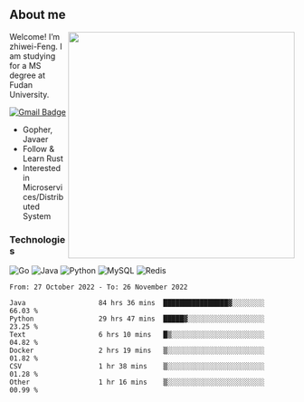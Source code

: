 ## About me

<img align="right" src="https://github-readme-stats-zhiwei-feng.vercel.app/api?username=zhiwei-Feng&show_icons=true" width="400" />

Welcome! I’m zhiwei-Feng. I am studying for a MS degree at Fudan University.  

[![Gmail Badge](https://img.shields.io/badge/-zhiwei.feng1995@gmail.com-c14438?style=flat-square&logo=Gmail&logoColor=white&link=mailto:zhiwei.feng1995@gmail.com)](mailto:zhiwei.feng1995@gmail.com)

- Gopher, Javaer
- Follow & Learn Rust
- Interested in Microservices/Distributed System


### Technologies
![Go](https://img.shields.io/badge/-Go-000000?style=flat-square&logo=go)
![Java](https://img.shields.io/badge/-java-E34A86?style=flat-square&logo=java)
![Python](https://img.shields.io/badge/-Python-black?style=flat-square&logo=Python)
![MySQL](https://img.shields.io/badge/-MySQL-orange?style=flat-square&logo=MySQL)
![Redis](https://img.shields.io/badge/-Redis-black?style=flat-square&logo=Redis)




  
<!--START_SECTION:waka-->

```text
From: 27 October 2022 - To: 26 November 2022

Java                  84 hrs 36 mins  ████████████████▓░░░░░░░░   66.03 %
Python                29 hrs 47 mins  █████▓░░░░░░░░░░░░░░░░░░░   23.25 %
Text                  6 hrs 10 mins   █▒░░░░░░░░░░░░░░░░░░░░░░░   04.82 %
Docker                2 hrs 19 mins   ▒░░░░░░░░░░░░░░░░░░░░░░░░   01.82 %
CSV                   1 hr 38 mins    ▒░░░░░░░░░░░░░░░░░░░░░░░░   01.28 %
Other                 1 hr 16 mins    ▒░░░░░░░░░░░░░░░░░░░░░░░░   00.99 %
```

<!--END_SECTION:waka-->
</p>



<!--
[![github stats](https://github-readme-stats.vercel.app/api?username=zhiwei-Feng&theme=tokyonight&show_icons=true)](https://github.com/anuraghazra/github-readme-stats)
-->




<!--
**zhiwei-Feng/zhiwei-Feng** is a ✨ _special_ ✨ repository because its `README.md` (this file) appears on your GitHub profile.

Here are some ideas to get you started:

- 🔭 I’m currently working on ...
- 🌱 I’m currently learning ...
- 👯 I’m looking to collaborate on ...
- 🤔 I’m looking for help with ...
- 💬 Ask me about ...
- 📫 How to reach me: ...
- 😄 Pronouns: ...
- ⚡ Fun fact: ...
-->



